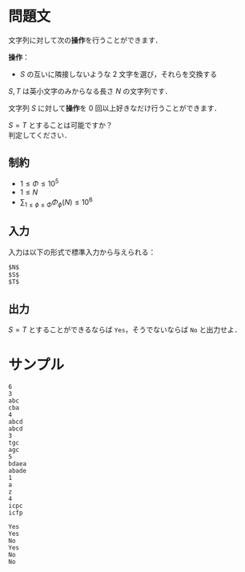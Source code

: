 問題文
=====
文字列に対して次の**操作**を行うことができます．

**操作**：
- $S$ の互いに隣接しないような $2$ 文字を選び，それらを交換する

$S, T$ は英小文字のみからなる長さ $N$ の文字列です．  

文字列 $S$ に対して**操作**を $0$ 回以上好きなだけ行うことができます．  

$S = T$ とすることは可能ですか？  
判定してください．


制約
-----
- $1 \leq \Phi \leq 10^5$
- $1 \leq N$
- $\displaystyle \sum_{1 \leq \phi \leq \Phi} \Phi_{\phi}(N) \leq 10^6$

入力
-----
入力は以下の形式で標準入力から与えられる：
```md
$N$
$S$
$T$
```

出力
-----
$S = T$ とすることができるならば `Yes`，そうでないならば `No` と出力せよ．

サンプル
=====
```入力例1
6
3
abc
cba
4
abcd
abcd
3
tgc
agc
5
bdaea
abade
1
a
z
4
icpc
icfp
```
```出力例1
Yes
Yes
No
Yes
No
No
```
